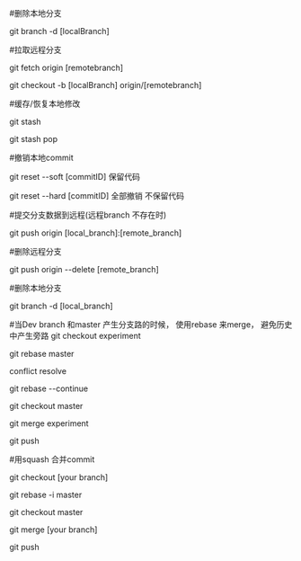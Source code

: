 #删除本地分支

git branch -d [localBranch]

#拉取远程分支

git fetch origin [remotebranch]

git checkout -b [localBranch] origin/[remotebranch]

#缓存/恢复本地修改

git stash

git stash pop

#撤销本地commit

git reset --soft [commitID] 保留代码

git reset --hard [commitID] 全部撤销 不保留代码

#提交分支数据到远程(远程branch 不存在时)

git push origin [local_branch]:[remote_branch]

#删除远程分支

git push origin --delete [remote_branch]

#删除本地分支

git branch -d [local_branch]

#当Dev branch 和master 产生分支路的时候， 使用rebase 来merge， 避免历史中产生旁路 git checkout experiment

git rebase master

conflict resolve

git rebase --continue

git checkout master

git merge experiment

git push

#用squash 合并commit

git checkout [your branch]

git rebase -i master

git checkout master

git merge [your branch]

git push
